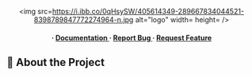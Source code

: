 <div align='center'>

<img src=https://i.ibb.co/0qHsySW/405614349-289667834044521-8398789847772274964-n.jpg alt="logo" width= height= />

<h4> <span> · </span> <a href="https://github.com/sabir689/sabir689/blob/master/README.md"> Documentation </a> <span> · </span> <a href="https://github.com/sabir689/sabir689/issues"> Report Bug </a> <span> · </span> <a href="https://github.com/sabir689/sabir689/issues"> Request Feature </a> </h4>


</div>

## :star2: About the Project
